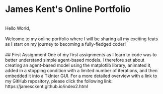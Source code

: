 # James Kent's Online Portfolio
<br>
Hello World,
<br>
<br>
Welcome to my online portfolio where I will be sharing all my exciting feats as I start on my journey to becoming a fully-fledged coder!
<br>
<br>
## First Assignment
One of my first assignments as I learn to code was to better understand simple agent-based models. I therefore set about creating an agent-based model using the matplotlib library, animated it, added in a stopping condition with a limited number of iterations, and then embedded it into a TkInter GUI. For a more detailed overview with a link to my GitHub repository, please click the following link:
<br>
https://jamesckent.github.io/index2.html
